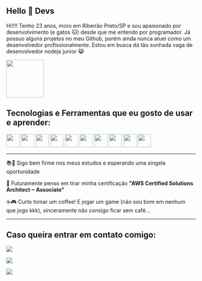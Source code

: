 ## Hello 👋 Devs

<p>Hi!!!! Tenho 23 anos, moro em Ribeirão Preto/SP e sou apaixonado por desenvolvimento (e gatos 🐱) desde que me entendo por programador. Já possuo alguns projetos no meu Github, porém ainda nunca atuei como um desenvolvedor profissionalmente. Estou em busca dá tão sonhada vaga de desenvolvedor nodejs junior 😹</p>

<img src="https://camo.githubusercontent.com/7ff31bf674c5358f243c50ad2d3709af50a98c28e1f478dcc898309b973a4099/68747470733a2f2f73757065722e616272696c2e636f6d2e62722f77702d636f6e74656e742f75706c6f6164732f323031362f30392f73757065725f696d676761746f5f6469676974616e646f5f302e676966" width="100" height="100" />

## Tecnologias e Ferramentas que eu gosto de usar e aprender:

<div>
<img src="https://cdn.jsdelivr.net/gh/devicons/devicon/icons/nodejs/nodejs-original-wordmark.svg" width="35" height="35" />
<img src="https://cdn.jsdelivr.net/gh/devicons/devicon/icons/typescript/typescript-original.svg" width="35" height="35" />
<img src="https://cdn.jsdelivr.net/gh/devicons/devicon/icons/amazonwebservices/amazonwebservices-original-wordmark.svg" width="35" height="35" />
<img src="https://cdn.jsdelivr.net/gh/devicons/devicon/icons/postgresql/postgresql-original-wordmark.svg" width="35" height="35" />
<img src="https://cdn.jsdelivr.net/gh/devicons/devicon/icons/mongodb/mongodb-original-wordmark.svg" width="35" height="35" />
<img src="https://cdn.jsdelivr.net/gh/devicons/devicon/icons/mysql/mysql-original-wordmark.svg" width="35" height="35" />
<img src="https://cdn.jsdelivr.net/gh/devicons/devicon/icons/nestjs/nestjs-plain.svg" width="35" height="35" />
<img src="https://cdn.jsdelivr.net/gh/devicons/devicon/icons/linux/linux-original.svg" width="35" height="35" />
<img src="https://cdn.jsdelivr.net/gh/devicons/devicon/icons/git/git-original-wordmark.svg" width="35" height="35" />
<img src="https://cdn.jsdelivr.net/gh/devicons/devicon/icons/github/github-original-wordmark.svg" width="35" height="35" />
</div>

---

📚📖 Sigo bem firme nos meus estudos e esperando uma singela oportunidade

🚀 Futuramente penso em tirar minha certificação <strong>"AWS Certified Solutions Architect ‒ Associate"</strong>

☕🎮 Curto tomar um coffee! E jogar um game (não sou bom em nenhum que jogo kkk), sinceramente não consigo ficar sem café... 

---

## Caso queira entrar em contato comigo:

<div>

<a href="https://www.instagram.com/isaias.devbackend/" target="_blank"><img src="https://img.shields.io/badge/-Instagram-%23E4405F?style=for-the-badge&logo=instagram&logoColor=white" target="_blank"></a>

<a href = "mailto:contato@isaiasiottiprofissional"><img src="https://img.shields.io/badge/Gmail-D14836?style=for-the-badge&logo=gmail&logoColor=white" target="_blank"></a>

<a href="https://www.linkedin.com/in/isaiasiotti" target="_blank"><img src="https://img.shields.io/badge/-LinkedIn-%230077B5?style=for-the-badge&logo=linkedin&logoColor=white" target="_blank"></a>   

</div>
